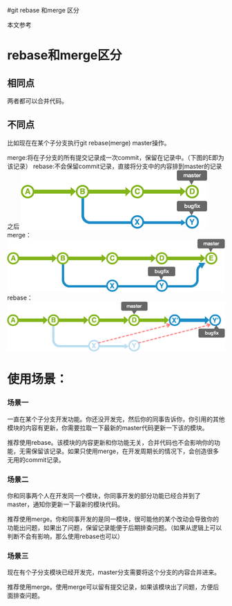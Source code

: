 #git rebase 和merge 区分
>  
 本文参考  


# rebase和merge区分

## 相同点

两者都可以合并代码。

## 不同点

比如现在在某个子分支执行git rebase(merge) master操作。

merge:将在子分支的所有提交记录成一次commit，保留在记录中。（下图的E即为该记录） rebase:不会保留commit记录，直接将分支中的内容排到master的记录之后 <img src="https://raw.githubusercontent.com/Double2hao/xujiajia_blog/main/img/16210038802860.png" alt="在这里插入图片描述"> merge： <img src="https://raw.githubusercontent.com/Double2hao/xujiajia_blog/main/img/16210038809691.png" alt="在这里插入图片描述"> rebase： <img src="https://raw.githubusercontent.com/Double2hao/xujiajia_blog/main/img/16210038811402.png" alt="在这里插入图片描述">

# 使用场景：

### 场景一

>  
 一直在某个子分支开发功能。你还没开发完，然后你的同事告诉你，你引用的其他模块的内容有更新，你需要拉取一下最新的master代码更新一下该的模块。 


推荐使用rebase。该模块的内容更新和你功能无关，合并代码也不会影响你的功能，无需保留该记录。如果只使用merge，在开发周期长的情况下，会创造很多无用的commit记录。

### 场景二

>  
 你和同事两个人在开发同一个模块，你同事开发的部分功能已经合并到了master，通知你更新一下最新的模块代码。 


推荐使用merge。你和同事开发的是同一模块，很可能他的某个改动会导致你的功能出问题，如果出了问题，保留记录能便于后期排查问题。（如果从逻辑上可以判断不会有影响，那么使用rebase也可以）

### 场景三

>  
 现在有个子分支模块已经开发完，master分支需要将这个分支的内容合并进来。 


推荐使用merge。使用merge可以留有提交记录，如果该模块出了问题，方便后面排查问题。